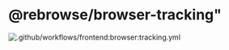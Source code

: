 # @rebrowse/browser-tracking"

![.github/workflows/frontend:browser:tracking.yml](https://github.com/insights-io/Insight/workflows/.github/workflows/frontend:browser:tracking.yml/badge.svg)
